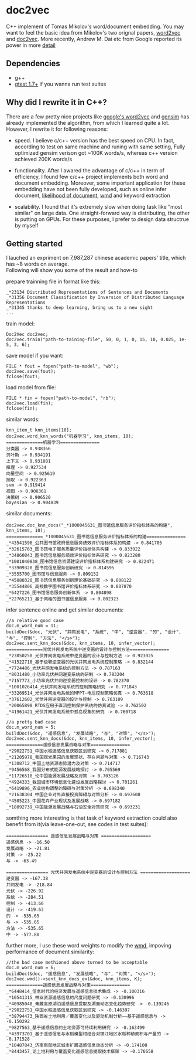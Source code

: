 # doc2vec
C++ implement of Tomas Mikolov's word/document embedding. You may want to feel the basic idea from Mikolov's two orignal papers, [word2vec](http://arxiv.org/pdf/1301.3781.pdf) and [doc2vec](http://cs.stanford.edu/~quocle/paragraph_vector.pdf). More recently, Andrew M. Dai etc from Google reported its power in more [detail](http://arxiv.org/pdf/1507.07998.pdf)

## Dependencies
* g++ </br>
* [gtest 1.7+](http://code.google.com/p/googletest/) if you wanna run test suites </br>

## Why did I rewrite it in C++?
There are a few pretty nice projects like [google's word2vec](https://code.google.com/p/word2vec/) and [gensim](https://github.com/piskvorky/gensim) has already implemented the algorithm, from which I learned quite a lot. However, I rewrite it for following reasons:</br>

* speed. I believe c/c++ version has the best speed on CPU. In fact, according to test on same machine and runing with same setting, Fully optimized gensim verison got ~100K words/s, whereas c++ version achieved 200K words/s </br>

* functionality. After I awared the advantage of c/c++ in term of efficiency, I found few c/c++ project implements both word and document embedding. Moreover, some important application for these embedding have not been fully developed, such as online infer document, [likelihood of document](http://arxiv.org/abs/1504.07295), [wmd](jmlr.org/proceedings/papers/v37/kusnerb15.pdf) and keyword extraction </br>

* scalability. I found that it's extremely slow when doing task like "most similar" on large data. One straight-forward way is distributing, the other is putting on GPUs. For these purposes, I prefer to design data structrue by myself

## Getting started
I lauched an expriment on 7,987,287 chinese academic papers' title, which has ~8 words on average. </br>
Following will show you some of the result and how-to </br>

prepare trainning file in format like this: </br>

    _*23134 Distributed Representations of Sentences and Documents
    _*31356 Document Classification by Inversion of Distributed Language Representations
    _*31345 thanks to deep learning, bring us to a new sight
    ...

train model: </br>

    Doc2Vec doc2vec;
    doc2vec.train("path-to-taining-file", 50, 0, 1, 0, 15, 10, 0.025, 1e-5, 3, 6);

save model if you want: </br>

    FILE * fout = fopen("path-to-model", "wb");
    doc2vec.save(fout);
    fclose(fout);

load model from file: </br>

    FILE * fin = fopen("path-to-model", "rb");
    doc2vec.load(fin);
    fclose(fin);

similar words: </br>

    knn_item_t knn_items[10];
    doc2vec.word_knn_words("机器学习", knn_items, 10);
    ==============机器学习===============
    分类器 -> 0.938366
    贝叶斯 -> 0.934191
    上下文 -> 0.931081
    推理 -> 0.927534
    向量空间 -> 0.925619
    抽取 -> 0.922363
    svm -> 0.919414
    视图 -> 0.908361
    决策树 -> 0.906520
    bayesian -> 0.904839

similar documents: </br>

    doc2vec.doc_knn_docs("_*1000045631_图书馆信息服务评价指标体系的构建", knn_items, 10);
    ==============_*1000045631_图书馆信息服务评价指标体系的构建===============
    _*43541596_公共图书馆政府信息服务绩效评价指标体系的构建 -> 0.841705
    _*32615763_图书馆电子服务质量评价指标体系构建 -> 0.833922
    _*34860843_图书馆信息服务绩效评价指标体系研究 -> 0.823280
    _*1001040838_图书馆信息资源建设评价指标体系构建研究 -> 0.822471
    _*33909320_图书馆信息服务创新研究 -> 0.814595
    _*3555700_图书馆与信息服务 -> 0.809152
    _*45080320_图书馆信息服务创新理论基础研究 -> 0.808122
    _*35544806_高校数字图书馆评价指标体系研究 -> 0.807870
    _*6427226_图书馆信息服务创新体系 -> 0.804898
    _*22765211_基于网格的图书馆信息服务 -> 0.802323

infer sentence online and get similar documents: </br>

    //a relative good case
    doc.m_word_num = 11;
    buildDoc(&doc, "光伏", "并网发电", "系统", "中",	"逆变器", "的", "设计",	"与", "控制", "方法", "</s>");
    doc2vec.sent_knn_docs(&doc, knn_items, 10, infer_vector);
    ==============光伏并网发电系统中逆变器的设计与控制方法===============
    _*23050250_光伏并网发电系统中逆变器的设计与控制方法 -> 0.923025
    _*41522718_基于级联逆变器的光伏并网发电系统控制策略 -> 0.832144
    _*7724486_光伏并网发电系统的控制方法 -> 0.787163
    _*8031480_小功率光伏并网逆变系统的研制 -> 0.783204
    _*7157773_小功率光伏并网逆变器控制的设计 -> 0.782370
    _*1001026414_光伏并网发电系统的控制策略研究 -> 0.771843
    _*33269514_光伏并网发电系统的MPPT-电压控制策略仿真 -> 0.763618
    _*37612602_光伏并网逆变器的设计与控制 -> 0.763109
    _*20065898_RTDS应用于直流控制保护系统的仿真试验 -> 0.762502
    _*41961421_光伏并网发电系统中孤岛现象的研究 -> 0.760718

    //a pretty bad case
    doc.m_word_num = 5;
    buildDoc(&doc, "遥感信息", "发展战略", "与", "对策", "</s>");
    doc2vec.sent_knn_docs(&doc, knn_items, 10, infer_vector);
    ==============遥感信息发展战略与对策===============
    _*29022751_中国水稻遥感信息获取区划研究 -> 0.717881
    _*21205970_我国观光果园的发展现状、存在问题与对策 -> 0.716743
    _*1308712_中国土地资源态势潜力及对策 -> 0.714717
    _*9456568_我国分布式能源发展战略探讨 -> 0.705569
    _*11726518_论中国能源发展战略及对策 -> 0.703126
    _*4924333_我国城市环境信息化建设发展战略探讨 -> 0.701261
    _*6419896_农业结构调整的障碍与对策分析 -> 0.698340
    _*21638304_中国企业对外直接投资障碍与对策分析 -> 0.697608
    _*4505223_中国花卉产业现状及发展战略 -> 0.697182
    _*18092739_中国能源发展战略与石油安全对策研究 -> 0.693231

somthing more interesting is that task of keyword extraction could also benefit from it(via leave-one-out, see codes in test suites): <br>

    ================ 遥感信息发展战略与对策 ===================
    遥感信息 -> -16.50
    发展战略 -> -21.81
    对策 -> -25.22
    与 -> -63.49

    ================ 光伏并网发电系统中逆变器的设计与控制方法 ===================
    逆变器 -> -167.38
    并网发电 -> -218.84
    光伏 -> -226.92
    系统 -> -284.51
    控制 -> -413.66
    设计 -> -419.63
    的 -> -535.65
    与 -> -535.65
    方法 -> -535.65
    中 -> -577.80

further more, I use these word weights to modify the [wmd](jmlr.org/proceedings/papers/v37/kusnerb15.pdf), impoving performance of document similarity:

    //the bad case methioned above turned to be acceptable
    doc.m_word_num = 6;
    buildDoc(&doc, "遥感信息", "发展战略", "与", "对策", "</s>");
    doc2vec.wmd()->sent_knn_docs_ex(&doc, knn_items, K);
    ==============遥感信息发展战略与对策===============
    _*6448414_信息时代的经济发展与遥感信息技术集成 -> -0.100316
    _*10541315_林业资源遥感信息的尺度问题研究 -> -0.130996
    _*40985040_青藏高原湖泊遥感信息提取及湖面动态变化趋势研究 -> -0.139246
    _*29022751_中国水稻遥感信息获取区划研究 -> -0.146397
    _*38794473_陕西省土地利用／覆盖变化以及驱动机制分析——基于遥感信息与 -> -0.150292
    _*9827563_基于遥感信息的土地资源可持续利用研究 -> -0.163499
    _*43973701_基于遥感信息与水稻模型相结合对镇江地区水稻种植面积与产量的 -> -0.171528
    _*10487843_济南南部地区城市扩展遥感信息动态分析 -> -0.174100
    _*8443457_论土地利用与覆盖变化遥感信息提取技术框架 -> -0.176658
